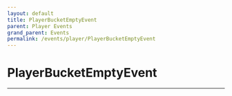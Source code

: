 ```yaml
---
layout: default
title: PlayerBucketEmptyEvent
parent: Player Events
grand_parent: Events
permalink: /events/player/PlayerBucketEmptyEvent
---
```


# PlayerBucketEmptyEvent

---
